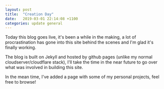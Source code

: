 ```yaml
---
layout: post
title:  "Creation Day"
date:   2019-03-01 22:14:08 +1100
categories: update general
---
```

Today this blog goes live, it's been a while in the making, a lot of procrastination has gone into this site behind the scenes and I'm glad it's finally working.

The blog is built on Jekyll and hosted by github pages (unlike my normal cloudserver/cloudflare stack), 
I'll take the time in the near future to go over what was involved in building this site.


In the mean time, I've added a page with some of my personal projects, feel free to browse!